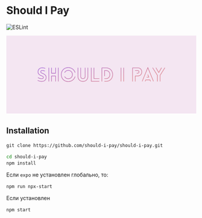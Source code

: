 # Should I Pay
![ESLint](https://github.com/should-i-pay/should-i-pay/workflows/ESLint/badge.svg)

![logo](./assets/images/cover.png)

## Installation 
`git clone https://github.com/should-i-pay/should-i-pay.git`

```bash
cd should-i-pay
npm install
```

Если `expo` не установлен глобально, то:

```bash
npm run npx-start
```

Если установлен
```
npm start
```
